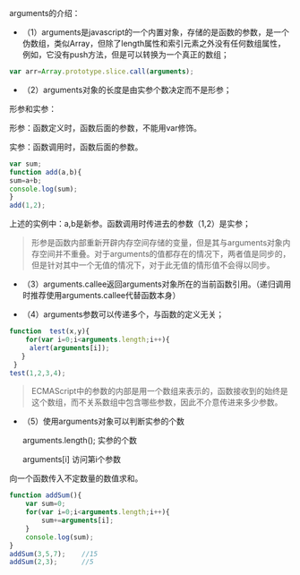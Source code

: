 arguments的介绍：

- （1）arguments是javascript的一个内置对象，存储的是函数的参数，是一个伪数组，类似Array，但除了length属性和索引元素之外没有任何数组属性，例如，它没有push方法，但是可以转换为一个真正的数组；
```js
var arr=Array.prototype.slice.call(arguments);
```

- （2）arguments对象的长度是由实参个数决定而不是形参；

形参和实参：

形参：函数定义时，函数后面的参数，不能用var修饰。

实参：函数调用时，函数后面的参数。  

```js   
var sum;
function add(a,b){
sum=a+b;
console.log(sum);
}
add(1,2);
```
上述的实例中：a,b是新参。函数调用时传进去的参数（1,2）是实参；

> 形参是函数内部重新开辟内存空间存储的变量，但是其与arguments对象内存空间并不重叠。对于arguments的值都存在的情况下，两者值是同步的，但是针对其中一个无值的情况下，对于此无值的情形值不会得以同步。

- （3）arguments.callee返回arguments对象所在的当前函数引用。（递归调用时推荐使用arguments.callee代替函数本身）

- （4）arguments参数可以传递多个，与函数的定义无关；
```js
function  test(x,y){
    for(var i=0;i<arguments.length;i++){
     alert(arguments[i]);   
   }    
 }
test(1,2,3,4);
```

>  ECMAScript中的参数的内部是用一个数组来表示的，函数接收到的始终是这个数组，而不关系数组中包含哪些参数，因此不介意传进来多少参数。

- （5）使用arguments对象可以判断实参的个数

    arguments.length();   实参的个数

    arguments[i]        访问第i个参数

向一个函数传入不定数量的数值求和。

```js
function addSum(){
    var sum=0;
    for(var i=0;i<arguments.length;i++){
        sum+=arguments[i];
    }
    console.log(sum);
}
addSum(3,5,7);    //15
addSum(2,3);      //5
```


